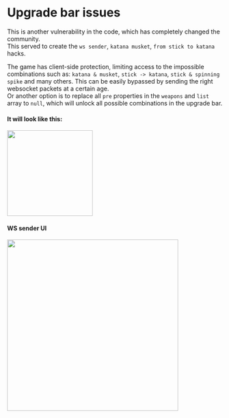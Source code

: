 # Upgrade bar issues

This is another vulnerability in the code, which has completely changed the community.<br>
This served to create the `ws sender`, `katana musket`, `from stick to katana` hacks.

The game has client-side protection, limiting access to the impossible combinations such as: `katana & musket`, `stick -> katana`, `stick & spinning spike` and many others.
This can be easily bypassed by sending the right websocket packets at a certain age.<br>
Or another option is to replace all `pre` properties in the `weapons` and `list` array to `null`, which will unlock all possible combinations in the upgrade bar.

#### It will look like this:
<img src="https://i.imgur.com/Dh8IMFu.png" height="200"/>

#### WS sender UI
<img src="https://i.imgur.com/r2LjASU.png" height="400"/>
